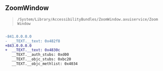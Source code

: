 ## ZoomWindow

> `/System/Library/AccessibilityBundles/ZoomWindow.axuiservice/ZoomWindow`

```diff

-841.0.0.0.0
-  __TEXT.__text: 0x482f8
+843.0.0.0.0
+  __TEXT.__text: 0x4830c
   __TEXT.__auth_stubs: 0xd00
   __TEXT.__objc_stubs: 0xbc20
   __TEXT.__objc_methlist: 0x4034

```
